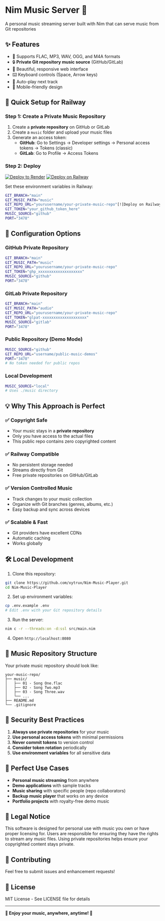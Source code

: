 # Nim Music Server 🎵

A personal music streaming server built with Nim that can serve music from Git repositories

## ✨ Features

- 🎵 Supports FLAC, MP3, WAV, OGG, and M4A formats
- 🔒 **Private Git repository music source** (GitHub/GitLab)
- 🎨 Beautiful, responsive web interface
- ⌨️ Keyboard controls (Space, Arrow keys)
- 🔄 Auto-play next track
- 📱 Mobile-friendly design

## 🚀 Quick Setup for Railway

### Step 1: Create a Private Music Repository

1. Create a **private repository** on GitHub or GitLab
2. Create a `music` folder and upload your music files
3. Generate an access token:
   - **GitHub**: Go to Settings → Developer settings → Personal access tokens → Tokens (classic)
   - **GitLab**: Go to Profile → Access Tokens

### Step 2: Deploy

[![Deploy to Render](https://render.com/images/deploy-to-render-button.svg)](https://render.com/deploy?repo=https%3A%2F%2Fgithub.com%2Fxytrux%2FNim-Music-Server)
[![Deploy on Railway](https://railway.com/button.svg)](https://railway.com/deploy/melodious-respect?referralCode=sai&utm_medium=integration&utm_source=template&utm_campaign=generic)


Set these environment variables in Railway:

```bash
GIT_BRANCH="main"
GIT_MUSIC_PATH="music"
GIT_REPO_URL="yourusername/your-private-music-repo"[![Deploy on Railway](https://railway.com/button.svg)](https://railway.com/deploy/melodious-respect?referralCode=sai&utm_medium=integration&utm_source=template&utm_campaign=generic)
GIT_TOKEN="your_github_token_here"
MUSIC_SOURCE="github"
PORT="3478"
```

## 🔧 Configuration Options

### GitHub Private Repository
```bash
GIT_BRANCH="main"
GIT_MUSIC_PATH="music"
GIT_REPO_URL="yourusername/your-private-music-repo"
GIT_TOKEN="ghp_xxxxxxxxxxxxxxxxxxxx"
MUSIC_SOURCE="github"
PORT="3478"
```

### GitLab Private Repository
```bash
GIT_BRANCH="main"
GIT_MUSIC_PATH="audio"
GIT_REPO_URL="yourusername/your-private-music-repo"
GIT_TOKEN="glpat-xxxxxxxxxxxxxxxxxxxx"
MUSIC_SOURCE="gitlab"
PORT="3478"
```

### Public Repository (Demo Mode)
```bash
MUSIC_SOURCE="github"
GIT_REPO_URL="username/public-music-demos"
PORT="3478"
# No token needed for public repos
```

### Local Development
```bash
MUSIC_SOURCE="local"
# Uses ./music directory
```

## 💡 Why This Approach is Perfect

### ✅ **Copyright Safe**
- Your music stays in a **private repository**
- Only you have access to the actual files
- This public repo contains zero copyrighted content

### ✅ **Railway Compatible**
- No persistent storage needed
- Streams directly from Git
- Free private repositories on GitHub/GitLab

### ✅ **Version Controlled Music**
- Track changes to your music collection
- Organize with Git branches (genres, albums, etc.)
- Easy backup and sync across devices

### ✅ **Scalable & Fast**
- Git providers have excellent CDNs
- Automatic caching
- Works globally

## 🛠️ Local Development

1. Clone this repository:
```bash
git clone https://github.com/xytrux/Nim-Music-Player.git
cd Nim-Music-Player
```

2. Set up environment variables:
```bash
cp .env.example .env
# Edit .env with your Git repository details
```

3. Run the server:
```bash
nim c -r --threads:on -d:ssl src/main.nim
```

4. Open `http://localhost:8080`

## 📁 Music Repository Structure

Your private music repository should look like:
```
your-music-repo/
├── music/
│   ├── 01 - Song One.flac
│   ├── 02 - Song Two.mp3
│   ├── 03 - Song Three.wav
│   └── ...
├── README.md
└── .gitignore
```

## 🔐 Security Best Practices

1. **Always use private repositories** for your music
2. **Use personal access tokens** with minimal permissions
3. **Never commit tokens** to version control
4. **Consider token rotation** periodically
5. **Use environment variables** for all sensitive data

## 🎯 Perfect Use Cases

- **Personal music streaming** from anywhere
- **Demo applications** with sample tracks
- **Music sharing** with specific people (repo collaborators)
- **Backup music player** that works on any device
- **Portfolio projects** with royalty-free demo music

## 📝 Legal Notice

This software is designed for personal use with music you own or have proper licensing for. Users are responsible for ensuring they have the rights to stream any music files. Using private repositories helps ensure your copyrighted content stays private.

## 🤝 Contributing

Feel free to submit issues and enhancement requests!

## 📄 License

MIT License - See LICENSE file for details

---

**🎵 Enjoy your music, anywhere, anytime! 🎵**